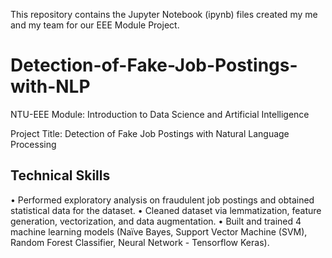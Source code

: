 This repository contains the Jupyter Notebook (ipynb) files created my me and my team for our EEE Module Project.

# Detection-of-Fake-Job-Postings-with-NLP
NTU-EEE Module: Introduction to Data Science and Artificial Intelligence

Project Title: Detection of Fake Job Postings with Natural Language Processing


## Technical Skills
• Performed exploratory analysis on fraudulent job postings and obtained statistical data for the dataset.
• Cleaned dataset via lemmatization, feature generation, vectorization, and data augmentation.
• Built and trained 4 machine learning models (Naïve Bayes, Support Vector Machine (SVM), Random Forest Classifier, Neural Network - Tensorflow Keras).
